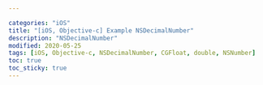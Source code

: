 ```yaml
---

categories: "iOS"
title: "[iOS, Objective-c] Example NSDecimalNumber"
description: "NSDecimalNumber"
modified: 2020-05-25
tags: [iOS, Objective-c, NSDecimalNumber, CGFloat, double, NSNumber]
toc: true
toc_sticky: true
---
```


<script src="https://gist.github.com/tigi44/14ad8dd7bd5023b7e2226e89ceba0991.js"></script>
